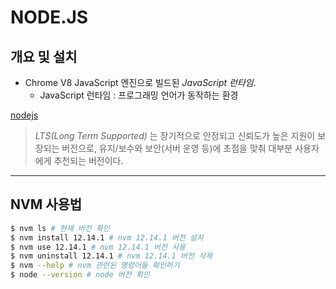 # NODE.JS
## 개요 및 설치
- Chrome V8 JavaScript 엔진으로 빌드된 _JavaScript 런타임_.
  - JavaScript 런타임 : 프로그래밍 언어가 동작하는 환경

[nodejs](https://nodejs.org/ko/)
> _LTS(Long Term Supported)_ 는 장기적으로 안정되고 신뢰도가 높은 지원이 보장되는 버전으로, 유지/보수와 보안(서버 운영 등)에 초점을 맞춰 대부분 사용자에게 추천되는 버전이다.

----
## NVM 사용법
```bash
$ nvm ls # 현재 버전 확인
$ nvm install 12.14.1 # nvm 12.14.1 버전 설치
$ nvm use 12.14.1 # nvm 12.14.1 버전 사용
$ nvm uninstall 12.14.1 # nvm 12.14.1 버전 삭제
$ nvm --help # nvm 관련된 명령어들 확인하기
$ node --version # node 버전 확인
```